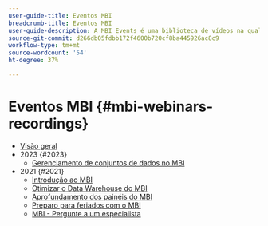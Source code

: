 ```yaml
---
user-guide-title: Eventos MBI
breadcrumb-title: Eventos MBI
user-guide-description: A MBI Events é uma biblioteca de vídeos na qual especialistas e colegas compartilham suas ideias e opiniões sobre o Adobe Commerce.
source-git-commit: d266db05fdbb172f4600b720cf8ba445926ac8c9
workflow-type: tm+mt
source-wordcount: '54'
ht-degree: 37%

---
```



# Eventos MBI  {#mbi-webinars-recordings}

+ [Visão geral](overview.md)
+ 2023 {#2023}
   + [Gerenciamento de conjuntos de dados no MBI](2023/manage-data-sets.md)
+ 2021 {#2021}
   + [Introdução ao MBI](2021-22/getting-started.md)
   + [Otimizar o Data Warehouse do MBI](2021-22/optimize-data-warehouse.md)
   + [Aprofundamento dos painéis do MBI](2021-22/dashboards-deep-dive.md)
   + [Preparo para feriados com o MBI](2021-22/holiday-readiness.md)
   + [MBI - Pergunte a um especialista](2021-22/ask-expert.md)

<!--+ Commerce Events {#commerce-events}
  + [Overview](commerce-events/overview.md)
  + 2022 {#2022}
    + [Top Tips and Tricks for Adobe Campaign Standard](customer-journeys/2022/tips-and-tricks.md)
    + [Develop and customize data models in Adobe Campaign Classic](customer-journeys/2022/data-models.md)

+ Data and insights {#commerce-release-updates}
  + [Overview](commerce-release-updates/overview.md)
  + 2022 {#2022}
    + [Innovations and trends](data-and-insights/2022/innovations.md)
    + [Sensei and Analysis Workspace](data-and-insights/2022/sensei.md)
    + [Personalize and automate with Adobe Target](data-and-insights/2022/personalize.md)
    + [Analytics and Target applications for Mobile and Apps](data-and-insights/2022/mobile-and-apps.md)
    + [Cross Device Analytics and Customer Journey Analytics](data-and-insights/2022/cross-device-analytics.md) -->
